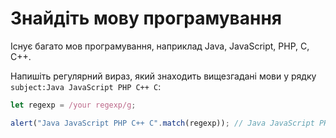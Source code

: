 # Знайдіть мову програмування

Існує багато мов програмування, наприклад Java, JavaScript, PHP, C, C++.

Напишіть регулярний вираз, який знаходить вищезгадані мови у рядку `subject:Java JavaScript PHP C++ C`:

```js
let regexp = /your regexp/g;

alert("Java JavaScript PHP C++ C".match(regexp)); // Java JavaScript PHP C++ C
```
